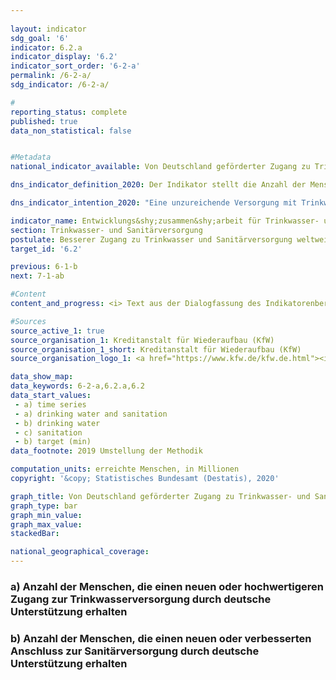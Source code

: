 ```yaml
---
                   
layout: indicator                   
sdg_goal: '6'                   
indicator: 6.2.a                   
indicator_display: '6.2'                   
indicator_sort_order: '6-2-a'                   
permalink: /6-2-a/                   
sdg_indicator: /6-2-a/                   

#                   
reporting_status: complete                   
published: true                   
data_non_statistical: false                   


#Metadata                   
national_indicator_available: Von Deutschland geförderter Zugang zu Trinkwasser- und Sanitärversorgung weltweit                   

dns_indicator_definition_2020: Der Indikator stellt die Anzahl der Menschen dar, die im jeweiligen Berichtsjahr direkt durch deutsche Unterstützung Neuzugang oder verbesserten Zugang zu Trinkwasser- (6.2.a) und/oder Sanitär&shy;versorgung (6.2.b) erhalten haben.                   

dns_indicator_intention_2020: "Eine unzureichende Versorgung mit Trinkwasser und sanitären Einrichtungen hat weitreichende Auswirkungen auf die Ernährung und die Gesundheit des Menschen. Das Ziel der Bundesregierung ist daher, dass bis zum Jahr 2030 jährlich zehn Millionen Menschen weltweit mit deutscher Unterstützung Zugang zu Trinkwasser- und Sanitär&shy;versorgung erhalten. Dieses Ziel wird nun weiter ausdifferenziert: so sollen bis 2030 jährlich sechs Millionen Menschen weltweit mit deutscher Unterstützung Zugang zu Trinkwasserversorgung bzw. vier Millionen Menschen weltweit mit deutscher Unterstützung Zugang zu Abwasser- und Sanitär&shy;versorgung erhalten."                   

indicator_name: Entwicklungs&shy;zusammen&shy;arbeit für Trinkwasser- und Sanitär&shy;versorgung                   
section: Trinkwasser- und Sanitärversorgung                   
postulate: Besserer Zugang zu Trinkwasser und Sanitärversorgung weltweit, höhere (sichere) Qualität                   
target_id: '6.2'                   

previous: 6-1-b                   
next: 7-1-ab                   

#Content                    
content_and_progress: <i> Text aus der Dialogfassung des Indikatorenberichts 2020</i><br><br>Grundlage für diesen Indikator sind Angaben der Kreditanstalt für Wiederaufbau (KfW). Der Indikator stützt sich dabei ausschließlich auf Plangrößen für neue Finanzierungszusagen für Projekte im Bereich Trinkwasser- und Sanitärversorgung zum Zeitpunkt der Vorlage des Programmvorschlags an das Bundesministerium für wirtschaftliche Zusammenarbeit und Entwicklung. Die KfW schätzt die Anzahl an Personen, die zukünftig, das heißt nach Fertigstellung der Bauvorhaben, einen neuen oder verbesserten Zugang zu Trinkwasser- und Sanitärversorgung erhalten haben werden oder von den bereit gestellten Kapazitäten profitieren können. Ob die Menschen tatsächlich erreicht werden, ist erst nach Inbetriebnahme der Infrastrukturen konkret abschätzbar, was hier nicht abgebildet wird. Da eine Person sowohl einen neuen oder verbesserten Zugang zu Trinkwasser- als auch zu Sanitärversorgung erhalten kann, sind Doppelzählungen zwischen beiden Indikatoren oder im Zeitablauf möglich.<br><br>Die von der KfW zugesagten Mittel sind Zuschüsse und Darlehen, finanziert aus dem Bundeshaushalt, sowie am Kapitalmarkt aufgenommene Mittel. Empfänger sind in der Regel Entwicklungs- und Schwellenländer, sodass dieser Indikator in Beziehung zum Indikator 17.1 „Anteil öffentlicher Entwicklungsausgaben am Bruttonationaleinkommen“ steht.<br><br>In 2019 wurde die Erhebungsmethodik überarbeitet. Während zuvor direkt (z. B. mittels eines Hausanschlusses) als auch indirekt erreichte Menschen (z. B. die gesamte Bevölkerung eines Landes, das durch ein Sektorreformprogramm unterstützt wird) gezählt wurden, werden jetzt nur direkt erreichte Personen durch den Indikator erfasst. So wurden in 2017&nbsp;9,5 Millionen Menschen (der insgesamt 28,6 Millionen Menschen) indirekt erreicht. In 2018 waren es 45,1 Millionen Menschen (der insgesamt 60,3 Millionen Menschen). Die indirekte Zielgruppe stellte damit in 2017 bzw. 2018 einen Anteil von 33,2&nbsp;% bzw. 74,8&nbsp;% der insgesamt erreichten Personen dar. Eine weitere Veränderung liegt in der anteiligen Berücksichtigung der erreichten Menschen entsprechend dem deutschen Finanzierunganteil von Maßnahmen. So werden Beiträge von anderen Gebern oder Eigenanstrengungen des Empfängerlandes nicht berücksichtigt. Auch werden z.B. keine Energieeffizienzmaßnahmen, Verbesserungen von Betriebsabläufen oder Erneuerungen von Pumpstation gezählt, da diese nicht unmittelbar zu einer Verbesserung der Versorgung der Zielgruppe führen.<br><br>In den vergangenen Jahren waren die Plangrößen der Menschen, die mithilfe deutscher Unterstützung Zugang zu Trinkwasser- und Sanitärversorgung erlangen sollten, stets oberhalb des gesetzten Ziels von zehn Millionen Menschen. Nach der überarbeiteten Methodik liegt die Plangröße der erreichten Personen im Jahr 2019 mit Neu- oder verbessertem Zugang zu Trinkwasserversorgung bei 14,3 Millionen Menschen bzw. 6,1 Millionen Menschen für Abwasser- und Sanitärversorgung.<br><br>Neben der KfW existieren weitere Akteure in Deutschland (z. B. Deutsche Gesellschaft für Internationale Zusammenarbeit GmbH, Bundesländer, private Akteure), die den Zugang zu Trinkwasser- und Sanitärversorgung in Entwicklungs- und Schwellenländern fördern. Der Indikator erfasst somit nur einen Teil der deutschen Entwicklungszusammenarbeit im Trinkwasser- und Sanitärsektor.                   

#Sources
source_active_1: true                           
source_organisation_1: Kreditanstalt für Wiederaufbau (KfW)                           
source_organisation_1_short: Kreditanstalt für Wiederaufbau (KfW)                           
source_organisation_logo_1: <a href="https://www.kfw.de/kfw.de.html"><img src="https://g205sdgs.github.io/sdg-indicators/public/logos/kfw.png" alt="Logo Kreditanstalt für Wiederaufbau (KfW)" title="Klicken Sie hier um zu der Homepage der Organisation zu gelangen" /></a>

data_show_map:                    
data_keywords: 6-2-a,6.2.a,6.2                   
data_start_values: 
 - a) time series
 - a) drinking water and sanitation
 - b) drinking water
 - c) sanitation
 - b) target (min)                   
data_footnote: 2019 Umstellung der Methodik                   

computation_units: erreichte Menschen, in Millionen                   
copyright: '&copy; Statistisches Bundesamt (Destatis), 2020'                   

graph_title: Von Deutschland geförderter Zugang zu Trinkwasser- und Sanitär&shy;versorgung weltweit                   
graph_type: bar                   
graph_min_value:                    
graph_max_value:                    
stackedBar:                    

national_geographical_coverage:                    
---
```

<div>                           
  <div class="my-header">                           
    <h3>a) Anzahl der Menschen, die einen neuen oder hochwertigeren Zugang zur Trinkwasserversorgung durch deutsche Unterstützung erhalten                           
    </h3>                           
  </div>                           
</div>                           
<div>                           
  <div class="my-header">                           
    <h3>b) Anzahl der Menschen, die einen neuen oder verbesserten Anschluss zur Sanitär&shy;versorgung durch deutsche Unterstützung erhalten                           
    </h3>                           
  </div>                           
</div>